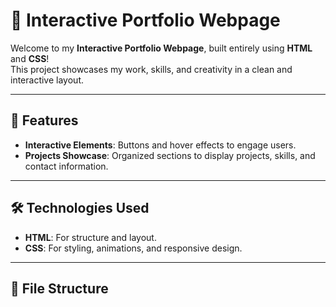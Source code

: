# 🌟 Interactive Portfolio Webpage

Welcome to my **Interactive Portfolio Webpage**, built entirely using **HTML** and **CSS**!  
This project showcases my work, skills, and creativity in a clean and interactive layout.

---

## 🎯 Features

- **Interactive Elements**: Buttons and hover effects to engage users.
- **Projects Showcase**: Organized sections to display projects, skills, and contact information.

---

## 🛠️ Technologies Used

- **HTML**: For structure and layout.
- **CSS**: For styling, animations, and responsive design.

---

## 📂 File Structure

